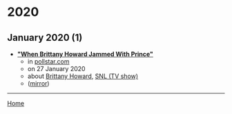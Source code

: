 # 2020

## January 2020 (1)

 - [**"When Brittany Howard Jammed With Prince"**](https://www.pollstar.com/article/when-brittany-howard-jammed-with-prince-143384)
    - in [pollstar.com](../../../publications/p-t/pollstar-com/index.md)
    - on 27 January 2020
    - about [Brittany Howard](../../../topics/brittany-howard/index.md), [SNL (TV show)](../../../topics/tv-show/snl/index.md)
    - ([mirror](https://web.archive.org/web/*/https://www.pollstar.com/article/when-brittany-howard-jammed-with-prince-143384))

----

[Home](../index.md)
